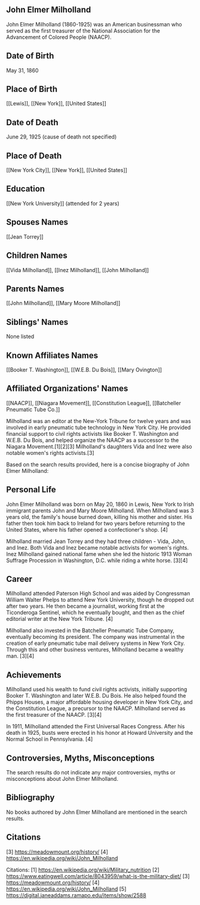 ## John Elmer Milholland
John Elmer Milholland (1860-1925) was an American businessman who served as the first treasurer of the National Association for the Advancement of Colored People (NAACP).

## Date of Birth
May 31, 1860

## Place of Birth
[[Lewis]], [[New York]], [[United States]]

## Date of Death
June 29, 1925 (cause of death not specified)

## Place of Death
[[New York City]], [[New York]], [[United States]]

## Education
[[New York University]] (attended for 2 years)

## Spouses Names
[[Jean Torrey]]

## Children Names
[[Vida Milholland]], [[Inez Milholland]], [[John Milholland]]

## Parents Names
[[John Milholland]], [[Mary Moore Milholland]]

## Siblings' Names
None listed

## Known Affiliates Names
[[Booker T. Washington]], [[W.E.B. Du Bois]], [[Mary Ovington]]

## Affiliated Organizations' Names
[[NAACP]], [[Niagara Movement]], [[Constitution League]], [[Batcheller Pneumatic Tube Co.]]

Milholland was an editor at the New-York Tribune for twelve years and was involved in early pneumatic tube technology in New York City. He provided financial support to civil rights activists like Booker T. Washington and W.E.B. Du Bois, and helped organize the NAACP as a successor to the Niagara Movement.[1][2][3] Milholland's daughters Vida and Inez were also notable women's rights activists.[3]

Based on the search results provided, here is a concise biography of John Elmer Milholland:

## Personal Life
John Elmer Milholland was born on May 20, 1860 in Lewis, New York to Irish immigrant parents John and Mary Moore Milholland. When Milholland was 3 years old, the family's house burned down, killing his mother and sister. His father then took him back to Ireland for two years before returning to the United States, where his father opened a confectioner's shop. [4]

Milholland married Jean Torrey and they had three children - Vida, John, and Inez. Both Vida and Inez became notable activists for women's rights. Inez Milholland gained national fame when she led the historic 1913 Woman Suffrage Procession in Washington, D.C. while riding a white horse. [3][4]

## Career
Milholland attended Paterson High School and was aided by Congressman William Walter Phelps to attend New York University, though he dropped out after two years. He then became a journalist, working first at the Ticonderoga Sentinel, which he eventually bought, and then as the chief editorial writer at the New York Tribune. [4]

Milholland also invested in the Batcheller Pneumatic Tube Company, eventually becoming its president. The company was instrumental in the creation of early pneumatic tube mail delivery systems in New York City. Through this and other business ventures, Milholland became a wealthy man. [3][4]

## Achievements
Milholland used his wealth to fund civil rights activists, initially supporting Booker T. Washington and later W.E.B. Du Bois. He also helped found the Phipps Houses, a major affordable housing developer in New York City, and the Constitution League, a precursor to the NAACP. Milholland served as the first treasurer of the NAACP. [3][4]

In 1911, Milholland attended the First Universal Races Congress. After his death in 1925, busts were erected in his honor at Howard University and the Normal School in Pennsylvania. [4]

## Controversies, Myths, Misconceptions
The search results do not indicate any major controversies, myths or misconceptions about John Elmer Milholland.

## Bibliography
No books authored by John Elmer Milholland are mentioned in the search results.

## Citations
[3] https://meadowmount.org/history/
[4] https://en.wikipedia.org/wiki/John_Milholland

Citations:
[1] https://en.wikipedia.org/wiki/Military_nutrition
[2] https://www.eatingwell.com/article/8043959/what-is-the-military-diet/
[3] https://meadowmount.org/history/
[4] https://en.wikipedia.org/wiki/John_Milholland
[5] https://digital.janeaddams.ramapo.edu/items/show/2588